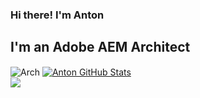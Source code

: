 ### Hi there! I'm Anton

## I'm an Adobe AEM Architect


<img align="center" alt="Arch" src="https://camo.githubusercontent.com/190338430fb2eca4d172a1987205c5e073b2de72db46cb4ed12cf1c2fa32041a/68747470733a2f2f6d656469612e67697068792e636f6d2f6d656469612f645765734263544c61766b5a754733354d492f67697068792e676966" />



<a href="https://github-readme-stats.vercel.app/api?username=AntonViseven&show_icons=true&hide_border=true&count_private=true&include_all_commits=true&theme=radical">
  <img align="center" alt="Anton GitHub Stats" src="https://github-readme-stats.vercel.app/api?username=AntonViseven&show_icons=true&hide_border=true&count_private=true&include_all_commits=true&theme=radical" />
</a>
<br/>
<a href="https://github-readme-stats.caprica.vercel.app/api/top-langs/?username=AntonViseven&layout=compact&theme=radical">
  <img align="center" src="https://github-readme-stats.vercel.app/api/top-langs/?username=caprica&layout=compact&hide_border=true&theme=radical&langs_count=10" />
</a>
